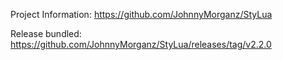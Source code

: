 Project Information: https://github.com/JohnnyMorganz/StyLua

Release bundled: https://github.com/JohnnyMorganz/StyLua/releases/tag/v2.2.0